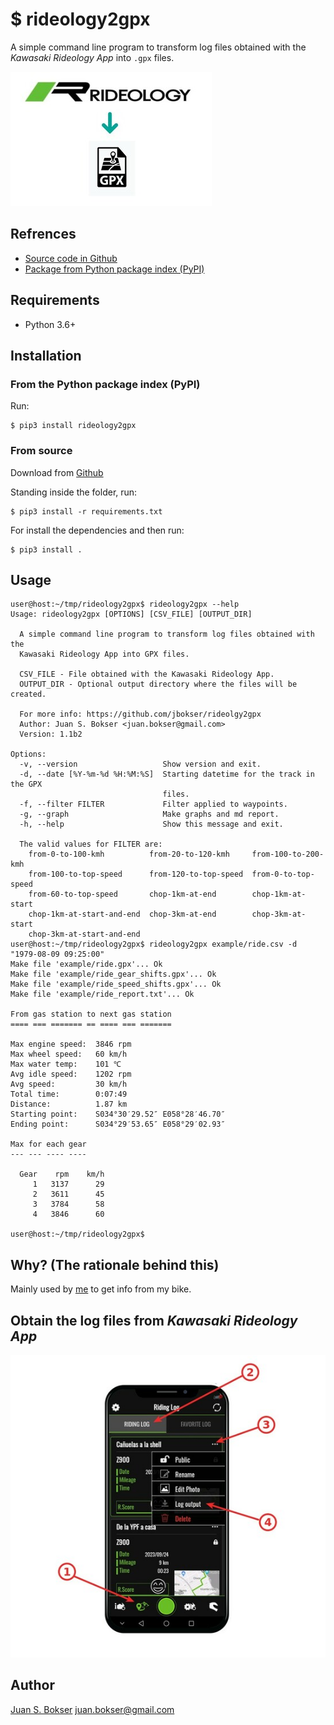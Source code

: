 # **$ rideology2gpx**

A simple command line program to transform log files obtained with the *Kawasaki Rideology App* into `.gpx` files.

![](images/logo.jpg)

## Refrences

* [Source code in Github](https://github.com/jbokser/rideology2gpx)
* [Package from Python package index (PyPI)](https://pypi.org/project/rideology2gpx)



## Requirements

* Python 3.6+



## Installation



### From the Python package index (PyPI)

Run:

```shell
$ pip3 install rideology2gpx
```



### From source

Download from [Github](https://github.com/jbokser/rideology2gpx)

Standing inside the folder, run:

```shell
$ pip3 install -r requirements.txt
```

For install the dependencies and then run:

```shell
$ pip3 install .
```



## Usage

```shell
user@host:~/tmp/rideology2gpx$ rideology2gpx --help
Usage: rideology2gpx [OPTIONS] [CSV_FILE] [OUTPUT_DIR]

  A simple command line program to transform log files obtained with the
  Kawasaki Rideology App into GPX files.

  CSV_FILE - File obtained with the Kawasaki Rideology App.
  OUTPUT_DIR - Optional output directory where the files will be created.

  For more info: https://github.com/jbokser/rideolgy2gpx
  Author: Juan S. Bokser <juan.bokser@gmail.com> 
  Version: 1.1b2

Options:
  -v, --version                   Show version and exit.
  -d, --date [%Y-%m-%d %H:%M:%S]  Starting datetime for the track in the GPX
                                  files.
  -f, --filter FILTER             Filter applied to waypoints.
  -g, --graph                     Make graphs and md report.
  -h, --help                      Show this message and exit.

  The valid values ​for FILTER are:
    from-0-to-100-kmh          from-20-to-120-kmh     from-100-to-200-kmh
    from-100-to-top-speed      from-120-to-top-speed  from-0-to-top-speed
    from-60-to-top-speed       chop-1km-at-end        chop-1km-at-start
    chop-1km-at-start-and-end  chop-3km-at-end        chop-3km-at-start
    chop-3km-at-start-and-end
user@host:~/tmp/rideology2gpx$ rideology2gpx example/ride.csv -d "1979-08-09 09:25:00"
Make file 'example/ride.gpx'... Ok
Make file 'example/ride_gear_shifts.gpx'... Ok
Make file 'example/ride_speed_shifts.gpx'... Ok
Make file 'example/ride_report.txt'... Ok

From gas station to next gas station
==== === ======= == ==== === =======
    
Max engine speed:  3846 rpm
Max wheel speed:   60 km/h
Max water temp:    101 ℃
Avg idle speed:    1202 rpm
Avg speed:         30 km/h
Total time:        0:07:49
Distance:          1.87 km
Starting point:    S034°30′29.52″ E058°28′46.70″
Ending point:      S034°29′53.65″ E058°29′02.93″

Max for each gear
--- --- ---- ----

  Gear    rpm    km/h
     1   3137      29
     2   3611      45
     3   3784      58
     4   3846      60

user@host:~/tmp/rideology2gpx$ 
```



## Why? (The rationale behind this)

Mainly used by [me](https://github.com/jbokser) to get info from my bike.



## Obtain the log files from *Kawasaki Rideology App*



 ![](images/cellphone.jpg)



## Author

[Juan S. Bokser](https://github.com/jbokser) <juan.bokser@gmail.com>
